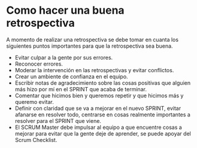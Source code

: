 # Como hacer una buena retrospectiva

A momento de realizar una retrospectiva se debe tomar en cuanta los siguientes puntos importantes para que la retrospectiva sea buena.

* Evitar culpar a la gente por sus errores.
* Reconocer errores.
* Moderar la intervención en las retrospectivas y evitar conflictos.
* Crear un ambiente de confianza en el equipo.
* Escribir notas de agradecimiento sobre las cosas positivas que alguien más hizo por mí en el SPRINT que acaba de terminar.
* Comentar que hicimos bien y queremos repetir y que hicimos más y queremo evitar.
* Definir con claridad que se va a mejorar en el nuevo SPRINT, evitar afanarse en resolver todo, centrarse en cosas realmente importantes a resolver para el SPRINT que viene.
* El SCRUM Master debe impulsar al equipo a que encuentre cosas a mejorar para evitar que la gente deje de aprender, se puede apoyar del Scrum Checklist.
